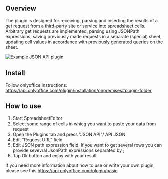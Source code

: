## Overview

The plugin is designed for receiving, parsing and inserting the results of a get request from a third-party site or service into spreadsheet cells.
Arbitrary get requests are implemented, parsing using JSONPath expressions, saving previously made requests in a separate (special) sheet, updating cell values in accordance with previously generated queries on the sheet.

![Example JSON API plugin](https://github.com/VyachL84/JsonAPIOnlyofficePlugin/blob/ef8da9cef4459f6786e9bdcdd471638c2ea5d85b/jsonApiPlugin.png)

## Install
Follow onlyoffice instructions:
https://api.onlyoffice.com/plugin/installation/onpremises#plugin-folder

## How to use

1. Start SpreadsheetEditor
2. Select some range of cells in whicg you want to paste your data from request
3. Open the Plugins tab and press "JSON API"/ API JSON
4. Edit "Request URL" field
5. Edit JSON path expression field. If you want to get several rows you can provide sevevral JsonPath expressions separated by ;  
6. Tap Ok button and enjoy with your result

If you need more information about how to use or write your own plugin, please see this https://api.onlyoffice.com/plugin/basic

